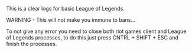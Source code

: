 This is a clear logs for basic League of Legends.

WARNING - This will not make you immune to bans...

To not give any error you need to close both riot games client and League of Legends processes, to do this just press CNTRL + SHIFT + ESC and finish the processes.
